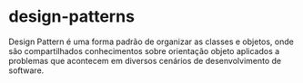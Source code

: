 # design-patterns
 Design Pattern é uma forma padrão de organizar as classes e objetos, onde são compartilhados conhecimentos sobre orientação objeto aplicados a problemas que acontecem em diversos cenários de desenvolvimento de software.
